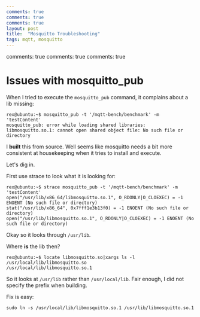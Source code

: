 ```yaml
---
comments: true
comments: true
comments: true
layout: post
title:  "Mosquitto Troubleshooting"
tags: mqtt, mosquitto
---
```

comments: true
comments: true
comments: true

# Issues with mosquitto_pub

When I tried to execute the `mosquitto_pub` command, it complains about a lib missing:

    rex@ubuntu:~$ mosquitto_pub -t '/mqtt-bench/benchmark' -m 'testContent'
    mosquitto_pub: error while loading shared libraries: libmosquitto.so.1: cannot open shared object file: No such file or directory

I **built** this from source. Well seems like mosquitto needs a bit more consistent at housekeeping when it tries to install and execute.

Let's dig in.

First use strace to look what it is looking for:

    rex@ubuntu:~$ strace mosquitto_pub -t '/mqtt-bench/benchmark' -m 'testContent'
	open("/usr/lib/x86_64/libmosquitto.so.1", O_RDONLY|O_CLOEXEC) = -1 ENOENT (No such file or directory)
	stat("/usr/lib/x86_64", 0x7fff1e3b13f0) = -1 ENOENT (No such file or directory)
	open("/usr/lib/libmosquitto.so.1", O_RDONLY|O_CLOEXEC) = -1 ENOENT (No such file or directory)

Okay so it looks through `/usr/lib`.

Where **is** the lib then?

	rex@ubuntu:~$ locate libmosquitto.so|xargs ls -l
	/usr/local/lib/libmosquitto.so
	/usr/local/lib/libmosquitto.so.1

So it looks at `/usr/lib` rather than `/usr/local/lib`. Fair enough, I did not specify the prefix when building.

Fix is easy:

	sudo ln -s /usr/local/lib/libmosquitto.so.1 /usr/lib/libmosquitto.so.1

